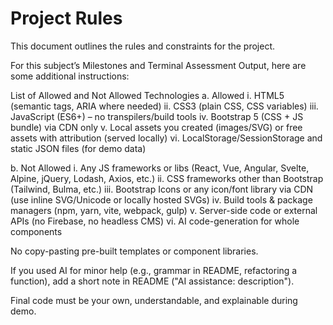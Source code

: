 # Project Rules

This document outlines the rules and constraints for the project.

For this subject’s Milestones and Terminal Assessment Output, here are some additional instructions:

List of Allowed and Not Allowed Technologies
a. Allowed
i. HTML5 (semantic tags, ARIA where needed)
ii. CSS3 (plain CSS, CSS variables)
iii. JavaScript (ES6+) – no transpilers/build tools
iv. Bootstrap 5 (CSS + JS bundle) via CDN only
v. Local assets you created (images/SVG) or free assets with attribution (served locally)
vi. LocalStorage/SessionStorage and static JSON files (for demo data)

b. Not Allowed
i. Any JS frameworks or libs (React, Vue, Angular, Svelte, Alpine, jQuery, Lodash, Axios, etc.)
ii. CSS frameworks other than Bootstrap (Tailwind, Bulma, etc.)
iii. Bootstrap Icons or any icon/font library via CDN (use inline SVG/Unicode or locally hosted SVGs)
iv. Build tools & package managers (npm, yarn, vite, webpack, gulp)
v. Server-side code or external APIs (no Firebase, no headless CMS)
vi. AI code-generation for whole components

No copy-pasting pre-built templates or component libraries.

If you used AI for minor help (e.g., grammar in README, refactoring a function), add a short note in README ("AI assistance: description").

Final code must be your own, understandable, and explainable during demo.